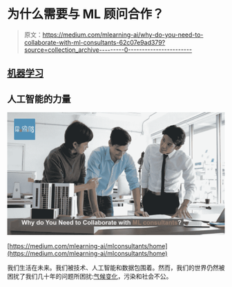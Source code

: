# 为什么需要与 ML 顾问合作？

> 原文：<https://medium.com/mlearning-ai/why-do-you-need-to-collaborate-with-ml-consultants-62c07e9ad379?source=collection_archive---------0----------------------->

## [机器学习](/mlearning-ai/what-is-machine-learning-2ec9cacb986c)

## 人工智能的力量

![](img/59d9b5a39ba72b3ab03f70008784d9c7.png)

[https://medium.com/mlearning-ai/mlconsultants/home](https://medium.com/mlearning-ai/mlconsultants/home)

我们生活在未来。我们被技术、人工智能和数据包围着。然而，我们的世界仍然被困扰了我们几十年的问题所困扰:[气候变化](/mlearning-ai/greenwashing-in-architecture-4a18055cf5ba)，污染和社会不公。